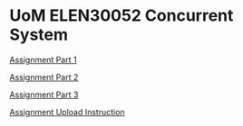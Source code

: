 # UoM ELEN30052 Concurrent System

[Assignment Part 1](https://github.com/TongWu/UoM_EEEN30052_ConcurrentSystem/raw/main/Document/EEEN30052%20Concurrent%20Systems%20Assignment%20Part%201.pdf "Assignment Part 1")

[Assignment Part 2](https://github.com/TongWu/UoM_EEEN30052_ConcurrentSystem/raw/main/Document/EEEN30052%20Concurrent%20Systems%20Assignment%20Part%202.pdf "Assignment Part 2")

[Assignment Part 3](https://github.com/TongWu/UoM_EEEN30052_ConcurrentSystem/raw/main/Document/EEEN30052%20Concurrent%20Systems%20Assignment%20Part%203.pdf "Assignment Part 3")

[Assignment Upload Instruction](https://github.com/TongWu/UoM_EEEN30052_ConcurrentSystem/raw/main/Document/EEEN30052%20Concurrent%20Systems%20Assignment%20Upload%20Instructions.pdf "Assignment Upload Instruction")
